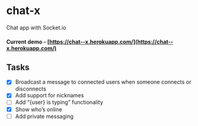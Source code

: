 # chat-x
Chat app with Socket.io

#### Current demo - [https://chat--x.herokuapp.com/](https://chat--x.herokuapp.com/)

## Tasks
- [x] Broadcast a message to connected users when someone connects or disconnects
- [x] Add support for nicknames
- [ ] Add “{user} is typing” functionality
- [x] Show who’s online
- [ ] Add private messaging
